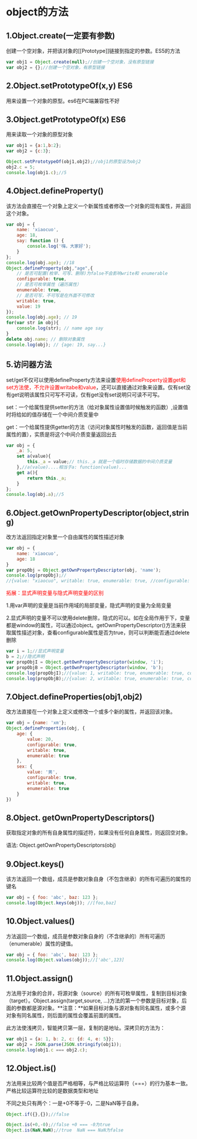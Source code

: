 # object的方法

## 1.Object.create(一定要有参数)

​		创建一个空对象，并把该对象的[[Prototype]]链接到指定的参数。ES5的方法

```JavaScript
var obj1 = Object.create(null);//创建一个空对象，没有原型链接
var obj2 = {};//创建一个空对象，有原型链接
```



## 2.Object.setPrototypeOf(x,y) ES6

用来设置一个对象的原型。es6在PC端兼容性不好

## 3.Object.getPrototypeOf(x) ES6

用来读取一个对象的原型对象

```javascript
var obj1 = {a:1,b:2};
var obj2 = {c:3};

Object.setPrototypeOf(obj1,obj2);//obj1的原型设为obj2
obj2.c = 5;
console.log(obj1.c);//5
```

## 4.Object.defineProperty()

该方法会直接在一个对象上定义一个新属性或者修改一个对象的现有属性，并返回这个对象。

```javascript
var obj = {
    name: 'xiaocuo',
    age: 18,
    say: function () {
        console.log('嗨，大家好');
    }
};
console.log(obj.age); //18
Object.defineProperty(obj,"age",{
    // 是否可配置(枚举、可写、删除)为false不会影响write和 enumerable
    configurable: true,
    // 是否可枚举属性（遍历属性）
    enumerable: true,
    // 是否可写，不可写是在外面不可修改
    writable: true,
    value: 19
});
console.log(obj.age); // 19
for(var str in obj){
    console.log(str); // name age say
}
delete obj.name; // 删除对象属性
console.log(obj); // {age: 19, say...}
```

## 5.访问器方法

set/get不仅可以使用defineProperty方法来设置<span style='color:red'>使用defineProperty设置get和set方法使，不允许设置writabe和value</span>，还可以直接通过对象来设置。仅有set没有get说明该属性只可写不可读，仅有get没有set说明只可读不可写。

set：一个给属性提供setter的方法（给对象属性设置值时候触发的函数）,设置值时将给如的值存储在一个中间介质变量中

get：一个给属性提供getter的方法（访问对象属性时触发的函数，返回值是当前属性的置），实质是将这个中间介质变量返回出去

```javascript
var obj = {
    _a: 5,
    set a(value){
        this._a = value;// this._a 就是一个临时存储数据的中间介质变量
    },//a(value)....相当于a: function(value)...
    get a(){
        return this._a;
    }
};
console.log(obj.a);//5
```

## 6.Object.getOwnPropertyDescriptor(object,string)

改方法返回指定对象里一个自由属性的属性描述对象

```javascript
var obj = {
    name: 'xiaocuo',
    age: 18
}
var propObj = Object.getOwnPropertyDescriptor(obj, 'name');
console.log(propObj);//
//{value: "xiaocuo", writable: true, enumerable: true, //configurable: true}
```

<span style='color:red'>拓展：显式声明变量与隐式声明变量的区别</span>

1.用var声明的变量是当前作用域的局部变量，隐式声明的变量为全局变量

2.显式声明的变量不可以使用delete删除，隐式的可以。如在全局作用于下，变量都是window的属性，可以通过object。getOwnPropertyDescriptor()方法来获取属性描述对象，查看configurable属性是否为true，则可以判断能否通过delete删除

```javascript
var i = 1;//显式声明变量
b = 2;//隐式声明
var propObjI = Object.getOwnPropertyDescriptor(window, 'i');
var propObjB = Object.getOwnPropertyDescriptor(window, 'b');
console.log(propObjI);//{value: 1, writable: true, enumerable: true, configurable: false}
console.log(propObjB);//{value: 2, writable: true, enumerable: true, configurable: true}
```

## 7.Object.defineProperties(obj1,obj2)

改方法直接在一个对象上定义或修改一个或多个新的属性，并返回该对象。

```javascript
var obj = {name: 'xm'};
Object.defineProperties(obj, {
    age: {
        value: 20,
        configurable: true,
        writable: true,
        enumerable: true
    },
    sex: {
        value: '男',
        configurable: true,
        writable: true,
        enumerable: true
    }
})
```

## 8.**Object. getOwnPropertyDescriptors()**

获取指定对象的所有自身属性的描述符，如果没有任何自身属性，则返回空对象。

语法: Object.getOwnPropertyDescriptors(obj)

## 9.Object.keys()

该方法返回一个数组，成员是参数对象自身（不包含继承）的所有可遍历的属性的键名

```javascript
var obj = { foo: 'abc', baz: 123 };
console.log(Object.keys(obj)); //[foo,baz]
```

## 10.**Object.values()**

方法返回一个数组，成员是参数对象自身的（不含继承的）所有可遍历（enumerable）属性的键值。

```javascript  var obj = { foo: 'abc', baz: 123 };
var obj = { foo: 'abc', baz: 123 };
console.log(Object.values(obj));//['abc',123]
```

## 11.Object.assign()

方法用于对象的合并，将源对象（source）的所有可枚举属性，复制到目标对象（target）。Object.assign(target,source, ...)方法的第一个参数是目标对象，后面的参数都是源对象。**注意：**如果目标对象与源对象有同名属性，或多个源对象有同名属性，则后面的属性会覆盖前面的属性。

此方法使浅拷贝，智能拷贝第一层，复制的是地址。深拷贝的方法为：

```javascript
var obj1 = {a: 1, b: 2, c: {d: 4, e: 5}};
var obj2 = JSON.parse(JSON.stringify(obj1));
console.log(obj1.c === obj2.c);
```

## 12.Object.is()

方法用来比较两个值是否严格相等，与严格比较运算符（===）的行为基本一致。严格比较运算符比较的是数据类型和地址

不同之处只有两个：一是+0不等于-0，二是NaN等于自身。

```javascript
Object.if({},{});//false

Object.is(+0,-0);//false +0 === -0为true
Object.is(NaN,NaN);//true  NaN === NaN为false
```

